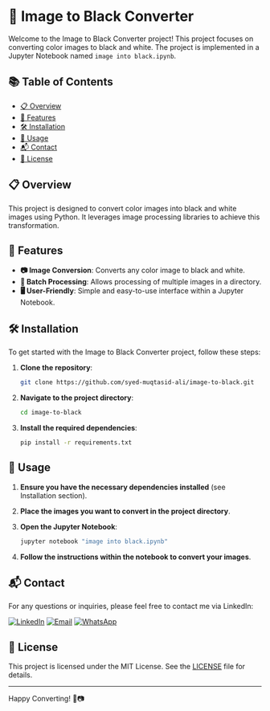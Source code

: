 # 🖤 Image to Black Converter

Welcome to the Image to Black Converter project! This project focuses on converting color images to black and white. The project is implemented in a Jupyter Notebook named `image into black.ipynb`.

## 📚 Table of Contents
- [📋 Overview](#overview)
- [🎯 Features](#features)
- [🛠️ Installation](#installation)
- [🚀 Usage](#usage)
- [📬 Contact](#contact)
- [📜 License](#license)

## 📋 Overview
This project is designed to convert color images into black and white images using Python. It leverages image processing libraries to achieve this transformation.

## 🎯 Features
- **📷 Image Conversion**: Converts any color image to black and white.
- **🔄 Batch Processing**: Allows processing of multiple images in a directory.
- **🖥️ User-Friendly**: Simple and easy-to-use interface within a Jupyter Notebook.

## 🛠️ Installation
To get started with the Image to Black Converter project, follow these steps:

1. **Clone the repository**:
    ```sh
    git clone https://github.com/syed-muqtasid-ali/image-to-black.git
    ```

2. **Navigate to the project directory**:
    ```sh
    cd image-to-black
    ```

3. **Install the required dependencies**:
    ```sh
    pip install -r requirements.txt
    ```

## 🚀 Usage

1. **Ensure you have the necessary dependencies installed** (see Installation section).

2. **Place the images you want to convert in the project directory**.

3. **Open the Jupyter Notebook**:
    ```sh
    jupyter notebook "image into black.ipynb"
    ```

4. **Follow the instructions within the notebook to convert your images**.

## 📬 Contact
For any questions or inquiries, please feel free to contact me via LinkedIn:

[![LinkedIn](https://img.shields.io/badge/LinkedIn-0077B5?style=flat-square&logo=linkedin&logoColor=white)](https://www.linkedin.com/in/syed-muqtasid-ali-91a0a623a/)
[![Email](https://img.shields.io/badge/Email-D14836?style=flat-square&logo=gmail&logoColor=white)](mailto:muqtasid5266@gmail.com)
[![WhatsApp](https://img.shields.io/badge/WhatsApp-25D366?style=flat-square&logo=whatsapp&logoColor=white)](https://wa.me/923176517525)

## 📜 License
This project is licensed under the MIT License. See the [LICENSE](LICENSE) file for details.

---

Happy Converting! 🖤📷
